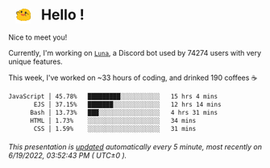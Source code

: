 <h1>   <img src="./spoinky.gif" style="vertical-align:middle;" width="30px">   Hello ! </h1>

Nice to meet you!

Currently, I'm working on <a href='https://github.com/Asgarrrr/Luna'>`Luna`</a>, a Discord bot used by 74274 users with very unique features.

This week, I've worked on ~33 hours of coding, and drinked 190 coffees ☕

```
JavaScript │ 45.78%   █████████░░░░░░░░░░░   15 hrs 4 mins
       EJS │ 37.15%   ███████░░░░░░░░░░░░░   12 hrs 14 mins
      Bash │ 13.73%   ███░░░░░░░░░░░░░░░░░   4 hrs 31 mins
      HTML │ 1.73%    ░░░░░░░░░░░░░░░░░░░░   34 mins
       CSS │ 1.59%    ░░░░░░░░░░░░░░░░░░░░   31 mins
```

###### This presentation is [updated](https://github.com/Asgarrrr) automatically every 5 minute, most recently on 6/19/2022, 03:52:43 PM ( UTC±0 ).